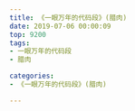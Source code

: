 ```yaml
---
title: 《一眼万年的代码段》(腊肉)
date: 2019-07-06 00:00:09
top: 9200
tags: 
- 一眼万年的代码段
- 腊肉

categories:
- 《一眼万年的代码段》(腊肉)

---
```




<!-- more -->